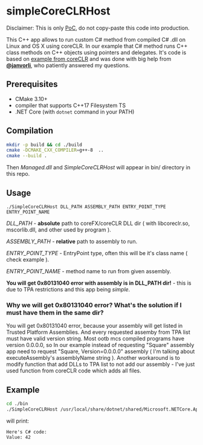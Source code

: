 # simpleCoreCLRHost

Disclaimer: This is only [PoC](https://en.wikipedia.org/wiki/Proof_of_concept), do not copy-paste this code into production.

This C++ app allows to run custom C# method from compiled C# .dll on Linux and OS X using coreCLR.
In our example that C# method runs C++ class methods on C++ objects using pointers and delegates.
It's code is based on [example from coreCLR](https://github.com/dotnet/coreclr/tree/master/src/coreclr/hosts/unixcoreruncommon)
and was done with big help from [**@janvorli**](https://github.com/janvorli), who patiently answered my questions.

## Prerequisites

* CMake 3.10+
* compiler that supports C++17 Filesystem TS
* .NET Core (with `dotnet` command in your PATH)

## Compilation

```sh
mkdir -p build && cd ./build
cmake -DCMAKE_CXX_COMPILER=g++-8  ..
cmake --build .
```
Then *Managed.dll* and *SimpleCoreCLRHost* will appear in bin/ directory in this repo.

## Usage

`./SimpleCoreCLRHost DLL_PATH ASSEMBLY_PATH ENTRY_POINT_TYPE ENTRY_POINT_NAME`

*DLL_PATH* - **absolute** path to coreFX/coreCLR DLL dir ( with libcoreclr.so, mscorlib.dll, and other used by program ).

*ASSEMBLY_PATH* - **relative** path to assembly to run.

*ENTRY_POINT_TYPE* - EntryPoint type, often this will be it's class name ( check example ).

*ENTRY_POINT_NAME* - method name to run from given assembly.

**You will get 0x80131040 error with assembly is in DLL_PATH dir!** - this is due to TPA restrictions and this app being *simple*.

### Why we will get 0x80131040 error? What's the solution if I must have them in the same dir?

You will get 0x80131040 error, because your assembly will get listed in Trusted Platform Assemblies. And every requested assemby from TPA list must have valid version string. Most ootb mcs compiled programs have version 0.0.0.0, so In our example instead of requesting "Square" assembly app need to request "Square, Version=0.0.0.0" assembly ( I'm talking about executeAssembly's assemblyName string ). Another workaround is to modify function that add DLLs to TPA list to not add our assembly - I've just used function from coreCLR code which adds all files.

## Example

```sh
cd ./bin
./SimpleCoreCLRHost /usr/local/share/dotnet/shared/Microsoft.NETCore.App/2.0.7/ ./Managed.dll Managed runIt
```

will print:

```text
Here's C# code:
Value: 42
```